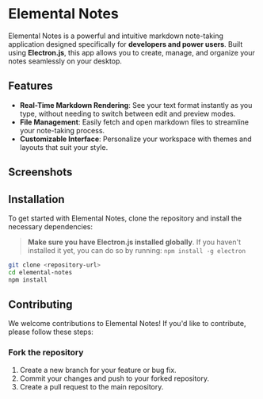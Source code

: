 
# Elemental Notes

Elemental Notes is a powerful and intuitive markdown note-taking application designed specifically for **developers and power users**. Built using **Electron.js**, this app allows you to create, manage, and organize your notes seamlessly on your desktop.

## Features

- **Real-Time Markdown Rendering**: See your text format instantly as you type, without needing to switch between edit and preview modes.
- **File Management**: Easily fetch and open markdown files to streamline your note-taking process.
- **Customizable Interface**: Personalize your workspace with themes and layouts that suit your style.
  
## Screenshots

## Installation

To get started with Elemental Notes, clone the repository and install the necessary dependencies:
> **Make sure you have Electron.js installed globally**.
If you haven't installed it yet, you can do so by running:
```npm install -g electron```

```bash
git clone <repository-url>
cd elemental-notes
npm install
```
## Contributing
We welcome contributions to Elemental Notes! If you'd like to contribute, please follow these steps:

### Fork the repository
1. Create a new branch for your feature or bug fix.
2. Commit your changes and push to your forked repository.
3. Create a pull request to the main repository.
